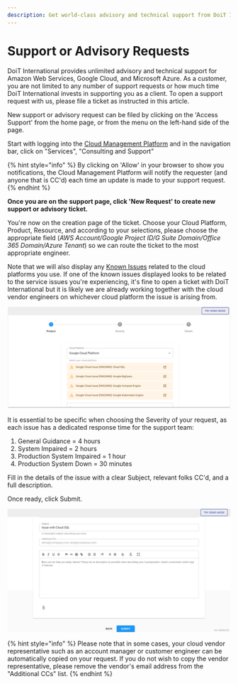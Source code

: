 ```yaml
---
description: Get world-class advisory and technical support from DoiT International
---
```


# Support or Advisory Requests

DoiT International provides unlimited advisory and technical support for Amazon Web Services, Google Cloud, and Microsoft Azure. As a customer, you are not limited to any number of support requests or how much time DoiT International invests in supporting you as a client. To open a support request with us, please file a ticket as instructed in this article.

New support or advisory request can be filed by clicking on the 'Access Support' from the home page, or from the menu on the left-hand side of the page.

Start with logging into the [Cloud Management Platform](../general/log-in.md) and in the navigation bar, click on "Services", "Consulting and Support"

{% hint style="info" %}
By clicking on 'Allow' in your browser to show you notifications, the Cloud Management Platform will notify the requester (and anyone that is CC'd) each time an update is made to your support request.
{% endhint %}

**Once you are on the support page, click 'New Request' to create new support or advisory ticket.**

You're now on the creation page of the ticket. Choose your Cloud Platform, Product, Resource, and according to your selections, please choose the appropriate field (_AWS Account/Google Project ID/G Suite Domain/Office 365 Domain/Azure Tenant_) so we can route the ticket to the most appropriate engineer.

Note that we will also display any [Known Issues](cloud-infrastructure-known-issues.md) related to the cloud platforms you use. If one of the known issues displayed looks to be related to the service issues you're experiencing, it's fine to open a ticket with DoiT International but it is likely we are already working together with the cloud vendor engineers on whichever cloud platform the issue is arising from.

![A screenshot of step one of the issue creation process](../.gitbook/assets/support-1.png)

It is essential to be specific when choosing the Severity of your request, as each issue has a dedicated response time for the support team:

1. General Guidance = 4 hours
2. System Impaired = 2 hours
3. Production System Impaired = 1 hour
4. Production System Down = 30 minutes

Fill in the details of the issue with a clear Subject, relevant folks CC'd, and a full description.

Once ready, click Submit.

![A screenshot showing you the final screen before submitting an issue](../.gitbook/assets/support-2.png)

{% hint style="info" %}
Please note that in some cases, your cloud vendor representative such as an account manager or customer engineer can be automatically copied on your request. If you do not wish to copy the vendor representative, please remove the vendor's email address from the "Additional CCs" list.
{% endhint %}

